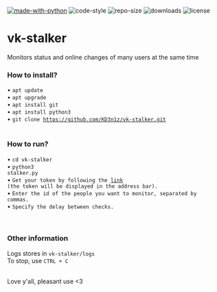 [![made-with-python](https://img.shields.io/badge/Made%20with-Python-yellow)](https://www.python.org/)
![code-style](https://img.shields.io/badge/code%20style-black-000000)
![repo-size](https://img.shields.io/github/repo-size/KD3n1z/vk-stalker)
![downloads](https://img.shields.io/github/downloads/KD3n1z/vk-stalker/total)
![license](https://img.shields.io/github/license/KD3n1z/vk-stalker)

# vk-stalker
Monitors status and online changes of many users at the same time
<br>
### How to install?
• <code>apt update</code><br>
• <code>apt upgrade</code><br>
• <code>apt install git</code><br>
• <code>apt install python3</code><br>
• <code>git clone https://github.com/KD3n1z/vk-stalker.git</code><br>
<br>
### How to run?
• <code>cd vk-stalker</code><br>
• <code>python3 stalker.py</code><br>
• <code>Get your token by following the [link](https://oauth.vk.com/authorize?client_id=7757764&display=page&redirect_uri=https://oauth.vk.com/blank.html&scope=friends&response_type=token&v=5.130&scope=conversations) (the token will be displayed in the address bar).</code><br>
• <code>Enter the id of the people you want to monitor, separated by commas.</code><br>
• <code>Specify the delay between checks.</code><br>
<br><br>
### Other information
Logs stores in <code>vk-stalker/logs</code><br>
To stop, use <code>CTRL + C</code><br><br>

Love y'all, pleasant use <3
